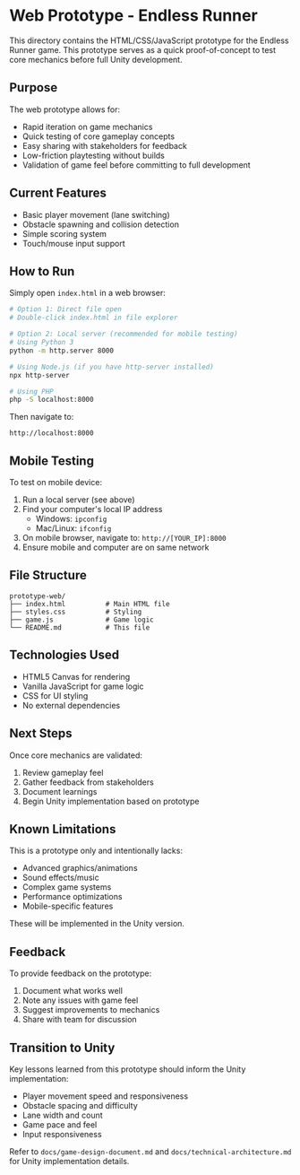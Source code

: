 # Web Prototype - Endless Runner

This directory contains the HTML/CSS/JavaScript prototype for the Endless Runner game. This prototype serves as a quick proof-of-concept to test core mechanics before full Unity development.

## Purpose

The web prototype allows for:
- Rapid iteration on game mechanics
- Quick testing of core gameplay concepts
- Easy sharing with stakeholders for feedback
- Low-friction playtesting without builds
- Validation of game feel before committing to full development

## Current Features

- Basic player movement (lane switching)
- Obstacle spawning and collision detection
- Simple scoring system
- Touch/mouse input support

## How to Run

Simply open `index.html` in a web browser:

```bash
# Option 1: Direct file open
# Double-click index.html in file explorer

# Option 2: Local server (recommended for mobile testing)
# Using Python 3
python -m http.server 8000

# Using Node.js (if you have http-server installed)
npx http-server

# Using PHP
php -S localhost:8000
```

Then navigate to:
```
http://localhost:8000
```

## Mobile Testing

To test on mobile device:
1. Run a local server (see above)
2. Find your computer's local IP address
   - Windows: `ipconfig`
   - Mac/Linux: `ifconfig`
3. On mobile browser, navigate to: `http://[YOUR_IP]:8000`
4. Ensure mobile and computer are on same network

## File Structure

```
prototype-web/
├── index.html          # Main HTML file
├── styles.css          # Styling
├── game.js             # Game logic
└── README.md           # This file
```

## Technologies Used

- HTML5 Canvas for rendering
- Vanilla JavaScript for game logic
- CSS for UI styling
- No external dependencies

## Next Steps

Once core mechanics are validated:
1. Review gameplay feel
2. Gather feedback from stakeholders
3. Document learnings
4. Begin Unity implementation based on prototype

## Known Limitations

This is a prototype only and intentionally lacks:
- Advanced graphics/animations
- Sound effects/music
- Complex game systems
- Performance optimizations
- Mobile-specific features

These will be implemented in the Unity version.

## Feedback

To provide feedback on the prototype:
1. Document what works well
2. Note any issues with game feel
3. Suggest improvements to mechanics
4. Share with team for discussion

## Transition to Unity

Key lessons learned from this prototype should inform the Unity implementation:
- Player movement speed and responsiveness
- Obstacle spacing and difficulty
- Lane width and count
- Game pace and feel
- Input responsiveness

Refer to `docs/game-design-document.md` and `docs/technical-architecture.md` for Unity implementation details.
